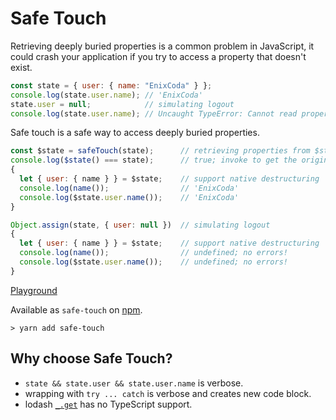 # Safe Touch

Retrieving deeply buried properties is a common problem in JavaScript, it could crash your application if you try to access a property that doesn't exist.

```js
const state = { user: { name: "EnixCoda" } };
console.log(state.user.name); // 'EnixCoda'
state.user = null;            // simulating logout
console.log(state.user.name); // Uncaught TypeError: Cannot read property 'name' of null
```

Safe touch is a safe way to access deeply buried properties.

```js
const $state = safeTouch(state);      // retrieving properties from $state is always safe
console.log($state() === state);      // true; invoke to get the original value
{
  let { user: { name } } = $state;    // support native destructuring
  console.log(name());                // 'EnixCoda'
  console.log($state.user.name());    // 'EnixCoda'
}

Object.assign(state, { user: null })  // simulating logout
{
  let { user: { name } } = $state;    // support native destructuring
  console.log(name());                // undefined; no errors!
  console.log($state.user.name());    // undefined; no errors!
}
```

[Playground](https://codesandbox.io/s/safe-touch-playground-o96vi)

Available as `safe-touch` on [npm](https://www.npmjs.com/package/safe-touch).

```shell
> yarn add safe-touch
```

## Why choose Safe Touch?
- `state && state.user && state.user.name` is verbose.
- wrapping with `try ... catch` is verbose and creates new code block.
- lodash [`_.get`](https://lodash.com/docs/#get) has no TypeScript support.
